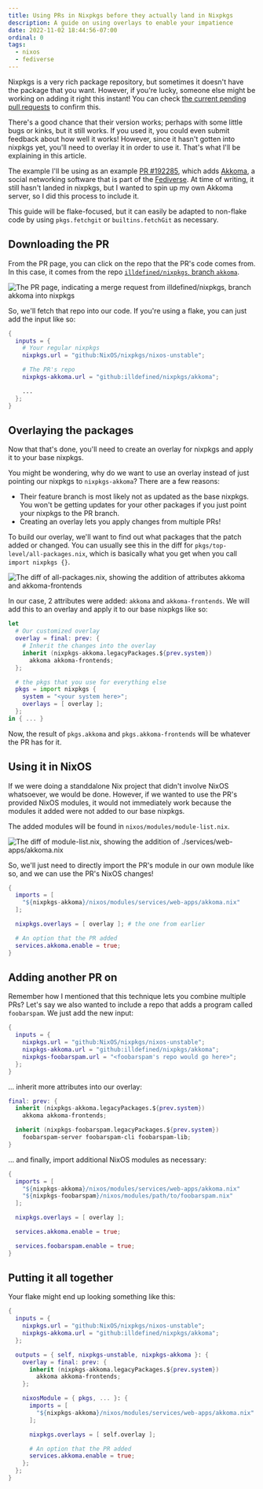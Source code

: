 ```yaml
---
title: Using PRs in Nixpkgs before they actually land in Nixpkgs
description: A guide on using overlays to enable your impatience
date: 2022-11-02 18:44:56-07:00
ordinal: 0
tags:
  - nixos
  - fediverse
---
```


Nixpkgs is a very rich package repository, but sometimes it doesn't have the
package that you want. However, if you're lucky, someone else might be working
on adding it right this instant! You can check
[the current pending pull requests](https://github.com/NixOS/nixpkgs/pulls) to
confirm this.

There's a good chance that their version works; perhaps with some little bugs or
kinks, but it still works. If you used it, you could even submit feedback about
how well it works! However, since it hasn't gotten into nixpkgs yet, you'll need
to overlay it in order to use it. That's what I'll be explaining in this
article.

The example I'll be using as an example
[PR #192285](https://github.com/NixOS/nixpkgs/pull/192285), which adds
[Akkoma](https://akkoma.dev), a social networking software that is part of the
[Fediverse](https://en.wikipedia.org/wiki/Fediverse). At time of writing, it
still hasn't landed in nixpkgs, but I wanted to spin up my own Akkoma server, so
I did this process to include it.

This guide will be flake-focused, but it can easily be adapted to non-flake code
by using `pkgs.fetchgit` or `builtins.fetchGit` as necessary.

## Downloading the PR

From the PR page, you can click on the repo that the PR's code comes from. In
this case, it comes from the repo
[`illdefined/nixpkgs`, branch `akkoma`](https://github.com/illdefined/nixpkgs/tree/akkoma).

![The PR page, indicating a merge request from illdefined/nixpkgs, branch akkoma into nixpkgs](https://nyaabucket.s3.us-west-000.backblazeb2.com/a303055ac41808372234f30bfb15844820f51af9c38a6ae625678eb5f94a0922/nixpkgs-akkoma-pr-info.png)

So, we'll fetch that repo into our code. If you're using a flake, you can just
add the input like so:

```nix
{
  inputs = {
    # Your regular nixpkgs
    nixpkgs.url = "github:NixOS/nixpkgs/nixos-unstable";

    # The PR's repo
    nixpkgs-akkoma.url = "github:illdefined/nixpkgs/akkoma";

    ...
  };
}
```

## Overlaying the packages

Now that that's done, you'll need to create an overlay for nixpkgs and apply it
to your base nixpkgs.

You might be wondering, why do we want to use an overlay instead of just
pointing our nixpkgs to `nixpkgs-akkoma`? There are a few reasons:

- Their feature branch is most likely not as updated as the base nixpkgs. You
  won't be getting updates for your other packages if you just point your
  nixpkgs to the PR branch.
- Creating an overlay lets you apply changes from multiple PRs!

To build our overlay, we'll want to find out what packages that the patch added
or changed. You can usually see this in the diff for
`pkgs/top-level/all-packages.nix`, which is basically what you get when you call
`import nixpkgs {}`.

![The diff of all-packages.nix, showing the addition of attributes `akkoma` and `akkoma-frontends`](https://nyaabucket.s3.us-west-000.backblazeb2.com/0e2121492b1d0310d3ef4ca32cbc2be86ebab46dab71c80cc6d511bfc39392f1/all-packages-diff.png)

In our case, 2 attributes were added: `akkoma` and `akkoma-frontends`. We will
add this to an overlay and apply it to our base nixpkgs like so:

```nix
let
  # Our customized overlay
  overlay = final: prev: {
    # Inherit the changes into the overlay
    inherit (nixpkgs-akkoma.legacyPackages.${prev.system})
      akkoma akkoma-frontends;
  };

  # the pkgs that you use for everything else
  pkgs = import nixpkgs {
    system = "<your system here>";
    overlays = [ overlay ];
  };
in { ... }
```

Now, the result of `pkgs.akkoma` and `pkgs.akkoma-frontends` will be whatever
the PR has for it.

## Using it in NixOS

If we were doing a standdalone Nix project that didn't involve NixOS whatsoever,
we would be done. However, if we wanted to use the PR's provided NixOS modules,
it would not immediately work because the modules it added were not added to our
base nixpkgs.

The added modules will be found in `nixos/modules/module-list.nix`.

![The diff of `module-list.nix`, showing the addition of `./services/web-apps/akkoma.nix`](https://nyaabucket.s3.us-west-000.backblazeb2.com/4ee7a5750c298afc93c173f81666d1b091d3e9af786c75dddbbaeece7a04ddda/module-list-diff.png)

So, we'll just need to directly import the PR's module in our own module like
so, and we can use the PR's NixOS changes!

```nix
{
  imports = [
    "${nixpkgs-akkoma}/nixos/modules/services/web-apps/akkoma.nix"
  ];

  nixpkgs.overlays = [ overlay ]; # the one from earlier

  # An option that the PR added
  services.akkoma.enable = true;
}
```

## Adding another PR on

Remember how I mentioned that this technique lets you combine multiple PRs?
Let's say we also wanted to include a repo that adds a program called
`foobarspam`. We just add the new input:

```nix
{
  inputs = {
    nixpkgs.url = "github:NixOS/nixpkgs/nixos-unstable";
    nixpkgs-akkoma.url = "github:illdefined/nixpkgs/akkoma";
    nixpkgs-foobarspam.url = "<foobarspam's repo would go here>";
  };
}
```

... inherit more attributes into our overlay:

```nix
final: prev: {
  inherit (nixpkgs-akkoma.legacyPackages.${prev.system})
    akkoma akkoma-frontends;

  inherit (nixpkgs-foobarspam.legacyPackages.${prev.system})
    foobarspam-server foobarspam-cli foobarspam-lib;
}
```

... and finally, import additional NixOS modules as necessary:

```nix
{
  imports = [
    "${nixpkgs-akkoma}/nixos/modules/services/web-apps/akkoma.nix"
    "${nixpkgs-foobarspam}/nixos/modules/path/to/foobarspam.nix"
  ];

  nixpkgs.overlays = [ overlay ];

  services.akkoma.enable = true;

  services.foobarspam.enable = true;
}
```

## Putting it all together

Your flake might end up looking something like this:

```nix
{
  inputs = {
    nixpkgs.url = "github:NixOS/nixpkgs/nixos-unstable";
    nixpkgs-akkoma.url = "github:illdefined/nixpkgs/akkoma";
  };

  outputs = { self, nixpkgs-unstable, nixpkgs-akkoma }: {
    overlay = final: prev: {
      inherit (nixpkgs-akkoma.legacyPackages.${prev.system})
        akkoma akkoma-frontends;
    };

    nixosModule = { pkgs, ... }: {
      imports = [
        "${nixpkgs-akkoma}/nixos/modules/services/web-apps/akkoma.nix"
      ];

      nixpkgs.overlays = [ self.overlay ];

      # An option that the PR added
      services.akkoma.enable = true;
    };
  };
}
```
